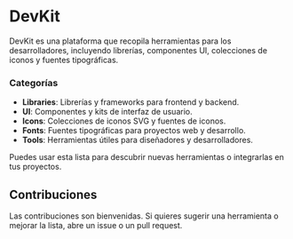 # DevKit

DevKit es una plataforma que recopila herramientas para los desarrolladores, incluyendo librerías, componentes UI, colecciones de iconos y fuentes tipográficas.

### Categorías

- **Libraries**: Librerías y frameworks para frontend y backend.
- **UI**: Componentes y kits de interfaz de usuario.
- **Icons**: Colecciones de iconos SVG y fuentes de iconos.
- **Fonts**: Fuentes tipográficas para proyectos web y desarrollo.
- **Tools**: Herramientas útiles para diseñadores y desarrolladores.

Puedes usar esta lista para descubrir nuevas herramientas o integrarlas en tus proyectos.

## Contribuciones

Las contribuciones son bienvenidas. Si quieres sugerir una herramienta o mejorar la lista, abre un issue o un pull request.
